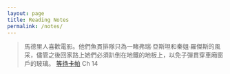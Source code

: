 ```yaml
---
layout: page
title: Reading Notes
permalink: /notes/
---
```


> 馬德里人喜歡電影。他們魚貫排隊只為一睹弗瑞∙亞斯坦和秦姐∙羅傑斯的風采，儘管之後回家路上她們必須趴倒在地鐵的地板上，以免子彈貫穿車廂窗戶的玻璃。
[等待卡帕](http://book.douban.com/subject/6894177/) Ch 14
